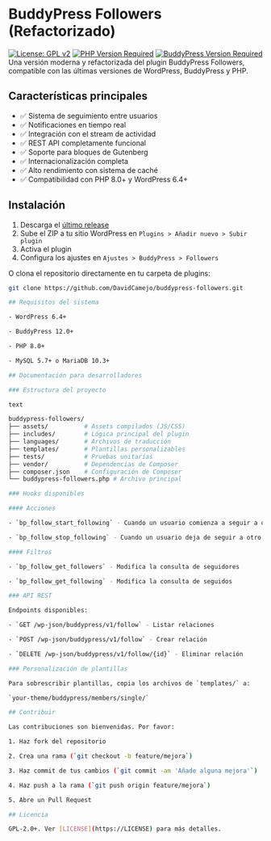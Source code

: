 # BuddyPress Followers (Refactorizado)

[![License: GPL v2](https://img.shields.io/badge/License-GPL_v2-blue.svg)](https://www.gnu.org/licenses/old-licenses/gpl-2.0.en.html)
[![PHP Version Required](https://img.shields.io/badge/PHP-%3E%3D8.0-8892BF.svg)](https://php.net/)
[![BuddyPress Version Required](https://img.shields.io/badge/BuddyPress-%3E%3D12.0-1a85ce.svg)](https://buddypress.org/)
Una versión moderna y refactorizada del plugin BuddyPress Followers, compatible con las últimas versiones de WordPress, BuddyPress y PHP.

## Características principales

- ✅ Sistema de seguimiento entre usuarios
- ✅ Notificaciones en tiempo real
- ✅ Integración con el stream de actividad
- ✅ REST API completamente funcional
- ✅ Soporte para bloques de Gutenberg
- ✅ Internacionalización completa
- ✅ Alto rendimiento con sistema de caché
- ✅ Compatibilidad con PHP 8.0+ y WordPress 6.4+

## Instalación

1. Descarga el [último release](https://github.com/DavidCamejo/buddypress-followers/releases)
2. Sube el ZIP a tu sitio WordPress en `Plugins > Añadir nuevo > Subir plugin`
3. Activa el plugin
4. Configura los ajustes en `Ajustes > BuddyPress > Followers`

O clona el repositorio directamente en tu carpeta de plugins:

```bash
git clone https://github.com/DavidCamejo/buddypress-followers.git

## Requisitos del sistema

- WordPress 6.4+

- BuddyPress 12.0+

- PHP 8.0+

- MySQL 5.7+ o MariaDB 10.3+

## Documentación para desarrolladores

### Estructura del proyecto

text

buddypress-followers/
├── assets/          # Assets compilados (JS/CSS)
├── includes/        # Lógica principal del plugin
├── languages/       # Archivos de traducción
├── templates/       # Plantillas personalizables
├── tests/           # Pruebas unitarias
├── vendor/          # Dependencias de Composer
├── composer.json    # Configuración de Composer
└── buddypress-followers.php # Archivo principal

### Hooks disponibles

#### Acciones

- `bp_follow_start_following` - Cuando un usuario comienza a seguir a otro

- `bp_follow_stop_following` - Cuando un usuario deja de seguir a otro

#### Filtros

- `bp_follow_get_followers` - Modifica la consulta de seguidores

- `bp_follow_get_following` - Modifica la consulta de seguidos

### API REST

Endpoints disponibles:

- `GET /wp-json/buddypress/v1/follow` - Listar relaciones

- `POST /wp-json/buddypress/v1/follow` - Crear relación

- `DELETE /wp-json/buddypress/v1/follow/{id}` - Eliminar relación

### Personalización de plantillas

Para sobrescribir plantillas, copia los archivos de `templates/` a:

`your-theme/buddypress/members/single/`

## Contribuir

Las contribuciones son bienvenidas. Por favor:

1. Haz fork del repositorio

2. Crea una rama (`git checkout -b feature/mejora`)

3. Haz commit de tus cambios (`git commit -am 'Añade alguna mejora'`)

4. Haz push a la rama (`git push origin feature/mejora`)

5. Abre un Pull Request

## Licencia

GPL-2.0+. Ver [LICENSE](https://LICENSE) para más detalles.
